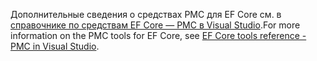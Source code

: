 <span data-ttu-id="9a5df-101">Дополнительные сведения о средствах PMC для EF Core см. в [справочнике по средствам EF Core — PMC в Visual Studio](/ef/core/miscellaneous/cli/powershell).</span><span class="sxs-lookup"><span data-stu-id="9a5df-101">For more information on the PMC tools for EF Core, see [EF Core tools reference - PMC in Visual Studio](/ef/core/miscellaneous/cli/powershell).</span></span>